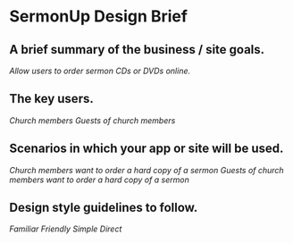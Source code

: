 # SermonUp Design Brief

## A brief summary of the business / site goals.
*Allow users to order sermon CDs or DVDs online.*

## The key users.
*Church members*
*Guests of church members*

## Scenarios in which your app or site will be used.
*Church members want to order a hard copy of a sermon*
*Guests of church members want to order a hard copy of a sermon*

## Design style guidelines to follow.
*Familiar*
*Friendly*
*Simple*
*Direct*